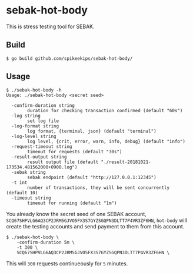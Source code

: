 # sebak-hot-body

This is stress testing tool for SEBAK.

## Build

```
$ go build github.com/spikeekips/sebak-hot-body/
```

## Usage

```
$ ./sebak-hot-body -h
Usage: ./sebak-hot-body <secret seed>

  -confirm-duration string
    	duration for checking transaction confirmed (default "60s")
  -log string
    	set log file
  -log-format string
    	log format, {terminal, json} (default "terminal")
  -log-level string
    	log level, {crit, error, warn, info, debug} (default "info")
  -request-timeout string
    	timeout for requests (default "30s")
  -result-output string
    	result output file (default "./result-20181021-173534.481562000+0900.log")
  -sebak string
    	sebak endpoint (default "http://127.0.0.1:12345")
  -t int
    	number of transactions, they will be sent concurrently (default 10)
  -timeout string
    	timeout for running (default "1m")
```

You already know the secret seed of one SEBAK account, `SCQ67SHPVLG6AQ3CP2JRM5GJVO5FX3S7GYZSGQPN3DLTT7P4VR3ZF6HN`, `hot-body` will create the testing accounts and send payment to them from this account. 

```
$ ./sebak-hot-body \
    -confirm-duration 5m \
    -t 300 \
    SCQ67SHPVLG6AQ3CP2JRM5GJVO5FX3S7GYZSGQPN3DLTT7P4VR3ZF6HN \
```

This will `300` requests continueously for `5` minutes.
